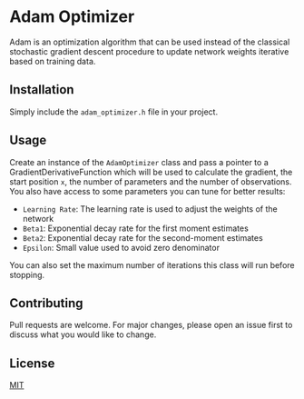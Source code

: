 Adam Optimizer
==============

Adam is an optimization algorithm that can be used instead of the classical stochastic gradient descent procedure to update network weights iterative based on training data.

Installation
------------

Simply include the `adam_optimizer.h` file in your project.

Usage
-----

Create an instance of the `AdamOptimizer` class and pass a pointer to a GradientDerivativeFunction which will be used to calculate the gradient, the start position `x`, the number of parameters and the number of observations. You also have access to some parameters you can tune for better results:

*   `Learning Rate`: The learning rate is used to adjust the weights of the network
*   `Beta1`: Exponential decay rate for the first moment estimates
*   `Beta2`: Exponential decay rate for the second-moment estimates
*   `Epsilon`: Small value used to avoid zero denominator

You can also set the maximum number of iterations this class will run before stopping.

Contributing
------------

Pull requests are welcome. For major changes, please open an issue first to discuss what you would like to change.

License
-------

[MIT](https://choosealicense.com/licenses/mit/)